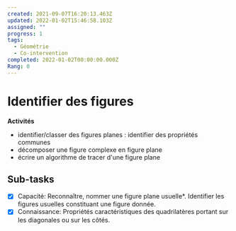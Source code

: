 ```yaml
---
created: 2021-09-07T16:20:13.463Z
updated: 2022-01-02T15:46:58.103Z
assigned: ""
progress: 1
tags:
  - Géométrie
  - Co-intervention
completed: 2022-01-02T00:00:00.000Z
Rang: 0
---
```


# Identifier des figures

**Activités**

- identifier/classer des figures planes : identifier des propriétés communes
 - décomposer une figure complexe en figure plane
 - écrire un algorithme de tracer d'une figure plane

## Sub-tasks

- [x] Capacité: Reconnaître, nommer une figure plane usuelle*. Identifier les figures usuelles constituant une figure donnée.
- [x] Connaissance: Propriétés caractéristiques des quadrilatères portant sur les diagonales ou sur les côtés.
